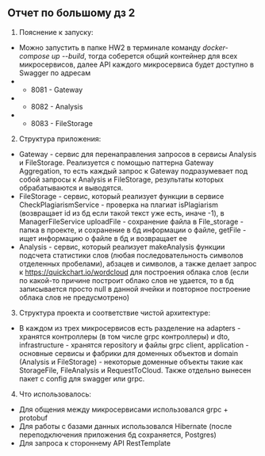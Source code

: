 ## Отчет по большому дз 2

1. Пояснение к запуску:
- Можно запустить в папке HW2 в терминале команду *docker-compose up --build*, тогда соберется общий контейнер для всех 
микросервисов, далее API каждого микросервиса будет доступно в Swagger по адресам
- - 8081 - Gateway
- - 8082 - Analysis
- - 8083 - FileStorage
2. Структура приложения:
- Gateway - сервис для перенаправления запросов в сервисы Analysis и FileStorage. Реализуется с помощью паттерна Gateway Aggregation,
то есть каждый запрос к Gateway подразумевает под собой запросы к Analysis и FileStorage, результаты которых обрабатываются и выводятся.
- FileStorage - сервис, который реализует функции в сервисе CheckPlagiarismService - проверка на плагиат isPlagiarism (возвращает id из бд если такой текст уже есть, иначе -1),
в ManagerFileService uploadFile - сохранение файла в File_storage - папка в проекте, и сохранение в бд информации о файле, getFile - ищет информацию о файле в бд и возвращает ее
- Analysis - сервис, который реализует makeAnalysis функции подсчета статистики слов (любая последовательность символов отделенных пробелами), абзацев и символов, а также
делает запрос к https://quickchart.io/wordcloud для построения облака слов (если по какой-то причине построит облако слов не удается, то в бд записывается просто null в данной ячейки и повторное построение облака слов не предусмотрено)
3. Структура проекта и соответствие чистой архитектуре:
- В каждом из трех микросервисов есть разделение на adapters - хранятся контроллеры (в том числе grpc контроллеры) и dto,
infrastructure - хранятся repository и файлы grpc client, application - основные сервисы и фабрики для доменных объектов
и domain (Analysis и FileStorage) - некоторые доменные объекты такие как StorageFile, FileAnalysis и RequestToCloud.
Также отдельно вынесен пакет с config для swagger или grpc.
4. Что использовалось:
- Для общения между микросервисами использовался grpc + protobuf
- Для работы с базами данных использовался Hibernate (после переподключения приложения бд сохраняется, Postgres)
- Для запроса к стороннему API RestTemplate
